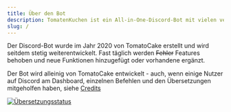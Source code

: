 ```yaml
---
title: Über den Bot
description: TomatenKuchen ist ein All-in-One-Discord-Bot mit vielen verschiedenen Funktionen. Diese Seite erzählt allgemeine Informationen über den Bot.
slug: /
---
```


Der Discord-Bot wurde im Jahr 2020 von TomatoCake erstellt und wird seitdem stetig weiterentwickelt. Fast täglich werden ~~Fehler~~ Features behoben und neue Funktionen hinzugefügt oder vorhandene ergänzt.

Der Bot wird alleinig von TomatoCake entwickelt - auch, wenn einige Nutzer auf Discord am Dashboard, einzelnen Befehlen und den Übersetzungen mitgeholfen haben, siehe [Credits](https://tomatenkuchen.eu/credits)

[![Übersetzungsstatus](https://translate.tomatenkuchen.eu/widgets/tomatenkuchen/-/287x66-grey.png)](https://translate.tomatenkuchen.eu/engage/tomatenkuchen/)

<!--
:::note

Some **content** with _Markdown_ `syntax`.

:::

:::tip Your Title

Some **content** with _Markdown_ `syntax`.

:::

:::info

Some **content** with _Markdown_ `syntax`.

:::

:::caution

Some **content** with _Markdown_ `syntax`.

:::

:::danger Your Title

Some **content** with _Markdown_ `syntax`.

:::
-->
